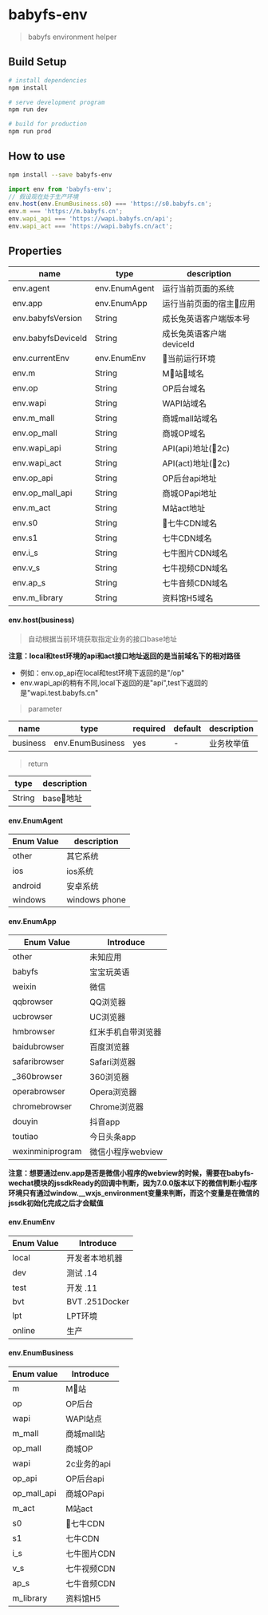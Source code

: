 # babyfs-env

> babyfs environment helper

## Build Setup

``` bash
# install dependencies
npm install

# serve development program
npm run dev

# build for production
npm run prod
```

## How to use

``` bash
npm install --save babyfs-env
```

``` javascript
import env from 'babyfs-env';
// 假设现在处于生产环境
env.host(env.EnumBusiness.s0) === 'https://s0.babyfs.cn';
env.m === 'https://m.babyfs.cn';
env.wapi_api === 'https://wapi.babyfs.cn/api';
env.wapi_act === 'https://wapi.babyfs.cn/act';
```

## Properties
| name            | type          | description             |
| --------------- | ------------- | ----------------------- |
| env.agent       | env.EnumAgent | 运行当前页面的系统      |
| env.app         | env.EnumApp   | 运行当前页面的宿主应用 |
| env.babyfsVersion | String      | 成长兔英语客户端版本号 |
| env.babyfsDeviceId | String      | 成长兔英语客户端deviceId |
| env.currentEnv  | env.EnumEnv   | 当前运行环境           |
| env.m           | String        | M站域名               |
| env.op          | String        | OP后台域名              |
| env.wapi        | String        | WAPI站域名              |
| env.m_mall      | String        | 商城mall站域名          |
| env.op_mall     | String        | 商城OP域名              |
| env.wapi_api    | String        | API(api)地址(2c)       |
| env.wapi_act    | String        | API(act)地址(2c)       |
| env.op_api      | String        | OP后台api地址           |
| env.op_mall_api | String        | 商城OPapi地址           |
| env.m_act       | String        | M站act地址              |
| env.s0          | String        | 七牛CDN域名            |
| env.s1          | String        | 七牛CDN域名             |
| env.i_s         | String        | 七牛图片CDN域名         |
| env.v_s         | String        | 七牛视频CDN域名         |
| env.ap_s        | String        | 七牛音频CDN域名         |
| env.m_library   | String        | 资料馆H5域名            |

#### env.host(business)

> 自动根据当前环境获取指定业务的接口base地址

__注意：local和test环境的api和act接口地址返回的是当前域名下的相对路径__

* 例如：env.op_api在local和test环境下返回的是"/op"
* env.wapi_api的稍有不同,local下返回的是"api",test下返回的是"wapi.test.babyfs.cn"

>parameter

| name     | type             | required | default | description |
| -------- | ---------------- | -------- | ------- | ----------- |
| business | env.EnumBusiness | yes      | -       | 业务枚举值  |

>return

| type   | description |
| ------ | ----------- |
| String | base地址   |

#### env.EnumAgent

| Enum Value | description   |
| ---------- | ------------- |
| other      | 其它系统      |
| ios        | ios系统       |
| android    | 安卓系统      |
| windows    | windows phone |

#### env.EnumApp

| Enum Value    | Introduce          |
| ------------- | ------------------ |
| other         | 未知应用           |
| babyfs        | 宝宝玩英语         |
| weixin        | 微信               |
| qqbrowser     | QQ浏览器           |
| ucbrowser     | UC浏览器           |
| hmbrowser     | 红米手机自带浏览器 |
| baidubrowser  | 百度浏览器         |
| safaribrowser | Safari浏览器       |
| _360browser   | 360浏览器          |
| operabrowser  | Opera浏览器        |
| chromebrowser | Chrome浏览器       |
| douyin        | 抖音app           |
| toutiao       | 今日头条app        |
| wexinminiprogram  | 微信小程序webview  |

**注意：想要通过env.app是否是微信小程序的webview的时候，需要在babyfs-wechat模块的jssdkReady的回调中判断，因为7.0.0版本以下的微信判断小程序环境只有通过window.__wxjs_environment变量来判断，而这个变量是在微信的jssdk初始化完成之后才会赋值**

#### env.EnumEnv

| Enum Value | Introduce      |
| ---------- | -------------- |
| local      | 开发者本地机器 |
| dev        | 测试 .14       |
| test       | 开发 .11       |
| bvt        | BVT .251Docker |
| lpt        | LPT环境        |
| online     | 生产           |

#### env.EnumBusiness

| Enum value  | Introduce   |
| ----------- | ----------- |
| m           | M站        |
| op          | OP后台      |
| wapi        | WAPI站点    |
| m_mall      | 商城mall站  |
| op_mall     | 商城OP      |
| wapi        | 2c业务的api |
| op_api      | OP后台api   |
| op_mall_api | 商城OPapi   |
| m_act       | M站act      |
| s0          | 七牛CDN    |
| s1          | 七牛CDN     |
| i_s         | 七牛图片CDN |
| v_s         | 七牛视频CDN |
| ap_s        | 七牛音频CDN |
| m_library   | 资料馆H5    |

